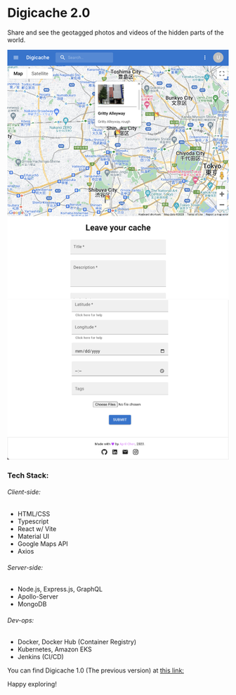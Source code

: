 # Digicache 2.0
Share and see the geotagged photos and videos of the hidden parts of the world.

![Screenshot](demoAssets/demo1.png)
![Screenshot](demoAssets/demo2.png)

### Tech Stack:
###### Client-side:
 - HTML/CSS
 - Typescript
 - React w/ Vite
 - Material UI
 - Google Maps API
 - Axios

 ###### Server-side:
  - Node.js, Express.js, GraphQL
  - Apollo-Server
  - MongoDB

 ###### Dev-ops:
  - Docker, Docker Hub (Container Registry)
  - Kubernetes, Amazon EKS
  - Jenkins (CI/CD)


You can find Digicache 1.0 (The previous version) at [this link:](https://github.com/aprilschen/Digicache-1) 

Happy exploring!
